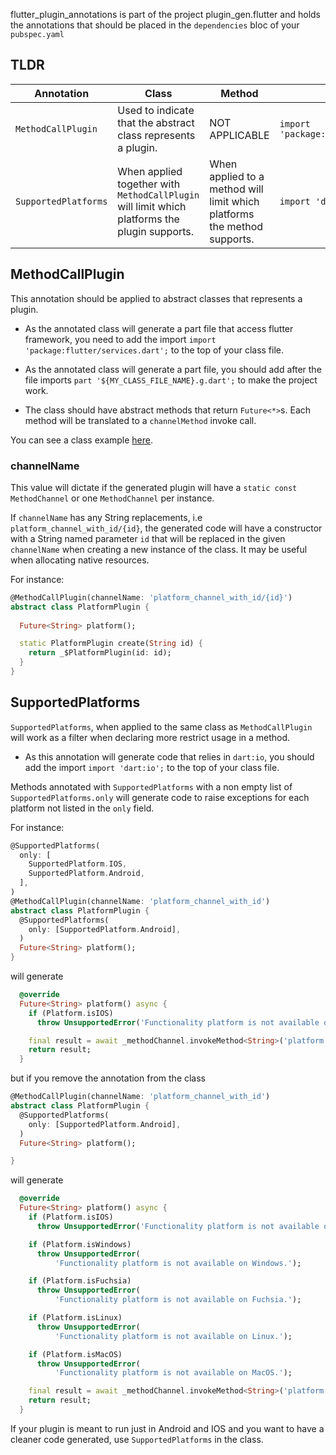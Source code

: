 flutter_plugin_annotations is part of the project plugin_gen.flutter and holds the annotations that should
be placed in the `dependencies` bloc of your `pubspec.yaml`

## TLDR
| Annotation  | Class | Method| Imports |
| ------------- | ------------- | ------------- | ------------- |
| `MethodCallPlugin`  | Used to indicate that the abstract class represents a plugin. | NOT APPLICABLE | `import 'package:flutter/services.dart';` |
| `SupportedPlatforms` | When applied together with `MethodCallPlugin` will limit which platforms the plugin supports.  | When applied to a method will limit which platforms the method supports. | `import 'dart:io';`|



## MethodCallPlugin
This annotation should be applied to abstract classes that represents a plugin.

- As the annotated class will generate a part file that access flutter framework, you need to add the import
`import 'package:flutter/services.dart';` to the top of your class file.

- As the annotated class will generate a part file, you should add after the file imports `part '${MY_CLASS_FILE_NAME}.g.dart';` to make the project work.

- The class should have abstract methods that return `Future<*>`s. Each method will be translated to a `channelMethod` invoke call.

You can see a class example [here](https://github.com/BugsBunnyBR/plugin_gen.flutter/blob/master/example/lib/platform_plugin.dart).

### channelName
This value will dictate if the generated plugin will have a `static const MethodChannel` or one `MethodChannel` per instance.

If `channelName` has any String replacements, i.e `platform_channel_with_id/{id}`, the generated code will have a constructor with a String named parameter `id` that will be replaced 
in the given `channelName` when creating a new instance of the class. It may be useful when allocating native resources.

For instance:
```dart
@MethodCallPlugin(channelName: 'platform_channel_with_id/{id}')
abstract class PlatformPlugin {
  
  Future<String> platform();

  static PlatformPlugin create(String id) {
    return _$PlatformPlugin(id: id);
  }
}

```

## SupportedPlatforms
`SupportedPlatforms`, when applied to the same class as `MethodCallPlugin` will work as a filter when declaring more restrict usage in a method.

- As this annotation will generate code that relies in `dart:io`, you should add the import `import 'dart:io';` to the top of your class file.

Methods annotated with `SupportedPlatforms` with a non empty list of `SupportedPlatforms.only` will generate code to raise exceptions for each platform not listed in the `only` field.

For instance:
```dart
@SupportedPlatforms(
  only: [
    SupportedPlatform.IOS,
    SupportedPlatform.Android,
  ],
)
@MethodCallPlugin(channelName: 'platform_channel_with_id')
abstract class PlatformPlugin {
  @SupportedPlatforms(
    only: [SupportedPlatform.Android],
  )
  Future<String> platform();
}
```

will generate

```dart
  @override
  Future<String> platform() async {
    if (Platform.isIOS)
      throw UnsupportedError('Functionality platform is not available on IOS.');

    final result = await _methodChannel.invokeMethod<String>('platform');
    return result;
  }

```

but if you remove the annotation from the class

```dart
@MethodCallPlugin(channelName: 'platform_channel_with_id')
abstract class PlatformPlugin {
  @SupportedPlatforms(
    only: [SupportedPlatform.Android],
  )
  Future<String> platform();

}
```

will generate

```dart
  @override
  Future<String> platform() async {
    if (Platform.isIOS)
      throw UnsupportedError('Functionality platform is not available on IOS.');

    if (Platform.isWindows)
      throw UnsupportedError(
          'Functionality platform is not available on Windows.');

    if (Platform.isFuchsia)
      throw UnsupportedError(
          'Functionality platform is not available on Fuchsia.');

    if (Platform.isLinux)
      throw UnsupportedError(
          'Functionality platform is not available on Linux.');

    if (Platform.isMacOS)
      throw UnsupportedError(
          'Functionality platform is not available on MacOS.');

    final result = await _methodChannel.invokeMethod<String>('platform');
    return result;
  }
```

If your plugin is meant to run just in Android and IOS and you want to have a cleaner code generated, use `SupportedPlatforms` in the class.

